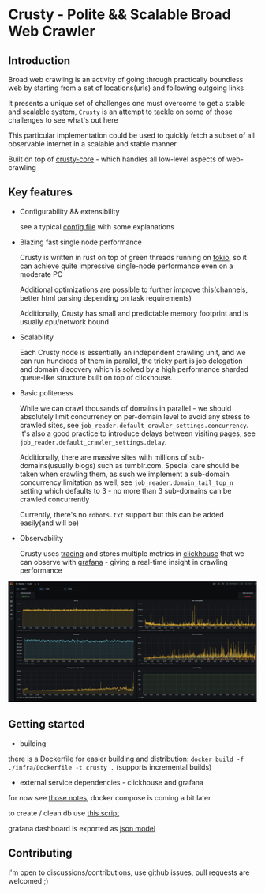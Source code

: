 # Crusty - Polite && Scalable Broad Web Crawler

## Introduction
Broad web crawling is an activity of going through practically boundless web by starting from a set of locations(urls) and following outgoing links

It presents a unique set of challenges one must overcome to get a stable and scalable system, `Crusty` is an attempt to tackle on some of those challenges to see what's out here

This particular implementation could be used to quickly fetch a subset of all observable internet in a scalable and stable manner

Built on top of [crusty-core](https://github.com/let4be/crusty-core) - which handles all low-level aspects of web-crawling

## Key features 
- Configurability && extensibility
  
  see a typical [config file](config.yaml) with some explanations
  
- Blazing fast single node performance
  
  Crusty is written in rust on top of green threads running on [tokio](https://github.com/tokio-rs/tokio), so it can achieve quite impressive single-node performance even on a moderate PC
  
  Additional optimizations are possible to further improve this(channels, better html parsing depending on task requirements)
  
  Additionally, Crusty has small and predictable memory footprint and is usually cpu/network bound
  
- Scalability
  
  Each Crusty node is essentially an independent crawling unit, and we can run hundreds of them in parallel, 
  the tricky part is job delegation and domain discovery which is solved by a high performance sharded queue-like structure built on top of clickhouse.
  
- Basic politeness
  
  While we can crawl thousands of domains in parallel - we should absolutely limit concurrency on per-domain level
  to avoid any stress to crawled sites, see `job_reader.default_crawler_settings.concurrency`.
  It's also a good practice to introduce delays between visiting pages, see `job_reader.default_crawler_settings.delay`.
  
  Additionally, there are massive sites with millions of sub-domains(usually blogs) such as tumblr.com.
  Special care should be taken when crawling them, as such we implement a sub-domain concurrency limitation as well, see `job_reader.domain_tail_top_n` setting which defaults to 3 - no more than 3 sub-domains can be crawled concurrently
  
  Currently, there's no `robots.txt` support but this can be added easily(and will be)
  
- Observability
  
  Crusty uses [tracing](https://github.com/tokio-rs/tracing) and stores multiple metrics in 
[clickhouse](https://github.com/ClickHouse/ClickHouse) 
that we can observe with [grafana](https://github.com/grafana/grafana) - giving a real-time insight in crawling performance

![example](./resources/grafana.png)

## Getting started

- building

there is a Dockerfile for easier building and distribution: `docker build -f ./infra/Dockerfile -t crusty .`
(supports incremental builds)

- external service dependencies - clickhouse and grafana

for now see [those notes](./infra/docker.txt), docker compose is coming a bit later

to create / clean db use [this script](./infra/clean-clickhouse.sh)

grafana dashboard is exported as [json model](./infra/grafana.json)

## Contributing

I'm open to discussions/contributions, use github issues, pull requests are welcomed ;)